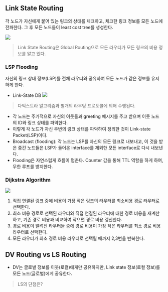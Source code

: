 ## Link State Routing
각 노드가 자신에게 붙어 있는 링크의 상태를 체크하고, 체크한 링크 정보를 모든 노드에 전파한다. 그 후 모든 노드들이 least cost tree를 생성한다.

![](https://velog.velcdn.com/images/chocochip/post/ce933690-8026-48e6-a043-e5818649d619/image.png)


> Link State Routing은 Global Routing으로 모든 라우터가 모든 링크의 비용 정보를 알고 있다.

### LSP Flooding
자신의 링크 상태 정보(LSP)를 전체 라우터와 공유하여 모든 노드가 같은 정보를 유지하게 한다. 

- Link-State DB
![](https://velog.velcdn.com/images/chocochip/post/6e459c92-a5f7-461e-8bf4-249d4f55df72/image.png)


> 다익스트라 알고리즘과 별개의 라우팅 프로토콜에 의해 수행된다.

- 각 노드는 주기적으로 자신의 이웃들과 greeting 메시지를 주고 받으며 이웃 노드의 ID와 링크 상태를 파악한다.
- 이렇게 각 노드가 자신 주변의 링크 상태를 파악하여 정리한 것이 Link-state Packet(LSP)이다.
- Broadcast (flooding): 각 노드는 LSP를 자신의 모든 링크로 내보내고, 이 것을 받은 중간 노드들은 LSP가 들어온 interface를 제외한 모든 interface로 다시 내보낸다.
- Flooding은 자연스럽게 흐름이 멈춘다. Counter 값을 통해 TTL 역할을 하게 하여, 무한 루프를 방지한다.

### Dijkstra Algorithm

![](https://velog.velcdn.com/images/chocochip/post/3f86afc0-bfd3-4560-9dd5-4c8039dbc540/image.png)

1. 직접 연결된 링크 중에 비용이 가장 작은 링크의 라우터를 최소비용 경로 라우터로 선택한다.
2. 최소 비용 경로로 선택된 라우터와 직접 연결된 라우터에 대한 경로 비용을 재계산하고, 기존 경로 비용과 비교하여 작으면 경로 비용 갱신한다.
3. 경로 비용이 알려진 라우터들 중에 경로 비용이 가장 작은 라우터를 최소 경로 비용 라우터로 선택한다.
4. 모든 라우터가 최소 경로 비용 라우터로 선택될 때까지 2,3번을 반복한다.


## DV Routing vs LS Routing
- DV는 글로벌 정보를 이웃(로컬)에게만 공유하지만, Link state 정보(로컬 정보)를 모든 노드(글로벌)에게 공유한다.

> LS의 단점은?
